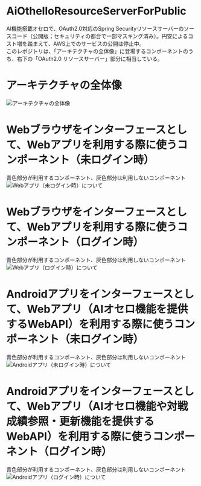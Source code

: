 # AiOthelloResourceServerForPublic
AI機能搭載オセロで、OAuth2.0対応のSpring Securityリソースサーバーのソースコード（公開版；セキュリティの都合で一部マスキング済み）。円安によるコスト増を踏まえて、AWS上でのサービスの公開は停止中。
<br>
このレポジトリは、「アーキテクチャの全体像」に登場するコンポーネントのうち、右下の「OAuth2.0 リソースサーバー」部分に相当している。
# アーキテクチャの全体像
![アーキテクチャの全体像](https://user-images.githubusercontent.com/12855414/153749347-626c81d0-3be3-4f43-9b8e-d539000454cc.JPG)
# Webブラウザをインターフェースとして、Webアプリを利用する際に使うコンポーネント（未ログイン時）
青色部分が利用するコンポーネント、灰色部分は利用しないコンポーネント
![Webアプリ（未ログイン時）について](https://user-images.githubusercontent.com/12855414/153749386-b0675d42-5658-4fa0-8dc3-8986801f9c6d.JPG)
# Webブラウザをインターフェースとして、Webアプリを利用する際に使うコンポーネント（ログイン時）
青色部分が利用するコンポーネント、灰色部分は利用しないコンポーネント
![Webアプリ（ログイン時）について](https://user-images.githubusercontent.com/12855414/153749417-ba2571d2-e8d7-44d3-9bd3-e652d5c2e661.JPG)
# Androidアプリをインターフェースとして、Webアプリ（AIオセロ機能を提供するWebAPI）を利用する際に使うコンポーネント（未ログイン時）
青色部分が利用するコンポーネント、灰色部分は利用しないコンポーネント
![Androidアプリ（未ログイン時）について](https://user-images.githubusercontent.com/12855414/153749458-5e01b41c-d1ce-42b5-9fc8-ee9e6f19bea1.JPG)
# Androidアプリをインターフェースとして、Webアプリ（AIオセロ機能や対戦成績参照・更新機能を提供するWebAPI）を利用する際に使うコンポーネント（ログイン時）
青色部分が利用するコンポーネント、灰色部分は利用しないコンポーネント
![Androidアプリ（ログイン時）について](https://user-images.githubusercontent.com/12855414/153749475-3b29666b-c2f4-4819-b815-d5810a3ffdfb.JPG)

